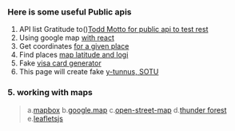 ### Here is some useful Public apis 
1. API list Gratitude to()[Todd Motto for public api to test rest](https://github.com/toddmotto)
2. Using google map [with react](https://tomchentw.github.io/react-google-maps/)
3. Get coordinates [for a given place](https://www.latlong.net/place/helsinki-finland-1668.html)
4. Find places [map latitude and logi](http://www.mapcoordinates.net/en)
5. Fake [visa card generator](https://ccardgenerator.com/generat-visa-card-numbers.php)
6. This page will create fake [y-tunnus, SOTU](http://www.telepartikkeli.net/tunnusgeneraattori) 

### 5. working with maps
>a.[mapbox](https://github.com/mapbox)
>b.[google.map](maps.google.com)
>c.[open-street-map](https://www.openstreetmap.org/about)
>d.[thunder forest](https://www.thunderforest.com/maps/)
>e.[leafletsjs](https://leafletjs.com/examples.html)

